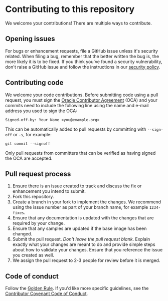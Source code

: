 # Contributing to this repository

We welcome your contributions! There are multiple ways to contribute.

## Opening issues

For bugs or enhancement requests, file a GitHub issue unless it's
security related. When filing a bug, remember that the better written the bug is,
the more likely it is to be fixed. If you think you've found a security
vulnerability, don't raise a GitHub issue and follow the instructions in our
[security policy](./SECURITY.md).

## Contributing code

We welcome your code contributions. Before submitting code using a pull request,
you must sign the [Oracle Contributor Agreement](https://oca.opensource.oracle.com) (OCA) and
your commits need to include the following line using the name and e-mail
address you used to sign the OCA:

```text
Signed-off-by: Your Name <you@example.org>
```

This can be automatically added to pull requests by committing with `--sign-off`
or `-s`, for example:

```text
git commit --signoff
```

Only pull requests from committers that can be verified as having signed the OCA
are accepted.

## Pull request process

1. Ensure there is an issue created to track and discuss the fix or enhancement
   you intend to submit.
2. Fork this repository.
3. Create a branch in your fork to implement the changes. We recommend using
   the issue number as part of your branch name, for example `1234-fixes`.
4. Ensure that any documentation is updated with the changes that are required
   by your change.
5. Ensure that any samples are updated if the base image has been changed.
6. Submit the pull request. *Don't leave the pull request blank*. Explain exactly
   what your changes are meant to do and provide simple steps about how to validate
   your changes. Ensure that you reference the issue you created as well.
7. We assign the pull request to 2-3 people for review before it is merged.

## Code of conduct

Follow the [Golden Rule](https://en.wikipedia.org/wiki/Golden_Rule). If you'd
like more specific guidelines, see the 
[Contributor Covenant Code of Conduct](https://www.contributor-covenant.org/version/1/4/code-of-conduct/).
